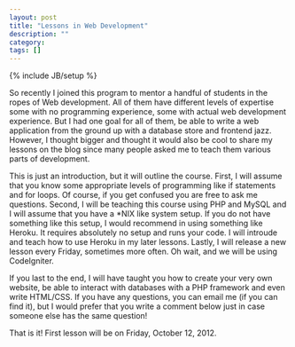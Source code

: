 ```yaml
---
layout: post
title: "Lessons in Web Development"
description: ""
category: 
tags: []
---
```

{% include JB/setup %}

So recently I joined this program to mentor a handful of students in the ropes of Web development. All of them have different levels of expertise some with no programming experience, some with actual web development experience. But I had one goal for all of them, be able to write a web application from the ground up with a database store and frontend jazz. However, I thought bigger and thought it would also be cool to share my lessons on the blog since many people asked me to teach them various parts of development.

This is just an introduction, but it will outline the course. First, I will assume that you know some appropriate levels of programming like if statements and for loops. Of course, if you get confused you are free to ask me questions. Second, I will be teaching this course using PHP and MySQL and I will assume that you have a *NIX like system setup. If you do not have something like this setup, I would recommend in using something like Heroku. It requires absolutely no setup and runs your code. I will introude and teach how to use Heroku in my later lessons. Lastly, I will release a new lesson every Friday, sometimes more often. Oh wait, and we will be using CodeIgniter.

If you last to the end, I will have taught you how to create your very own website, be able to interact with databases with a PHP framework and even write HTML/CSS. If you have any questions, you can email me (if you can find it), but I would prefer that you write a comment below just in case someone else has the same question!

That is it! First lesson will be on Friday, October 12, 2012.

